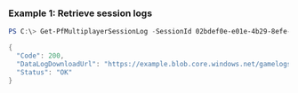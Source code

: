 ### Example 1: Retrieve session logs
```powershell
PS C:\> Get-PfMultiplayerSessionLog -SessionId 02bdef0e-e01e-4b29-8efe-ff9f47a06d8c | ConvertTo-Json -depth 5

{
  "Code": 200,
  "DataLogDownloadUrl": "https://example.blob.core.windows.net/gamelogs/example",
  "Status": "OK"
}
```

